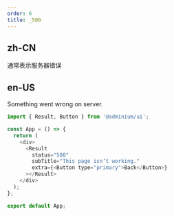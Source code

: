 ```yaml
---
order: 6
title: _500
---
```


## zh-CN

通常表示服务器错误

## en-US

Something went wrong on server.

```js
import { Result, Button } from '@adminium/ui';

const App = () => {
  return (
    <div>
      <Result
        status="500"
        subTitle="This page isn’t working."
        extra={<Button type="primary">Back</Button>}
      ></Result>
    </div>
  );
};

export default App;
```
